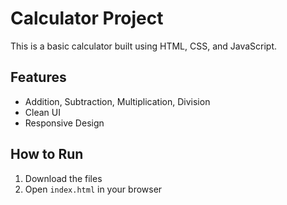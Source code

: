 # Calculator Project

This is a basic calculator built using HTML, CSS, and JavaScript.

## Features
- Addition, Subtraction, Multiplication, Division
- Clean UI
- Responsive Design

## How to Run
1. Download the files
2. Open `index.html` in your browser
